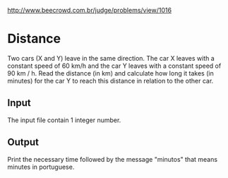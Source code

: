 http://www.beecrowd.com.br/judge/problems/view/1016

# Distance

Two cars (X and Y) leave in the same direction. The car X leaves with a
constant speed of 60 km/h and the car Y leaves with a constant speed of
90 km / h. Read the distance (in km) and calculate how long it takes
(in minutes) for the car Y to reach this distance in relation to the other car.

## Input

The input file contain 1 integer number.

## Output

Print the necessary time followed by the message "minutos" that means minutes
in portuguese.
